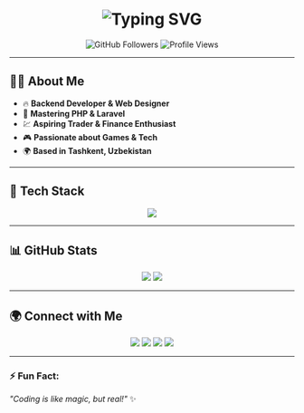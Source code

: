 <h1 align="center"> 
  <img src="https://readme-typing-svg.demolab.com?font=Fira+Code&weight=500&size=24&pause=1000&color=F7F7F7&center=true&vCenter=true&width=435&lines=Hi%2C+I'm+Dilmurod+Umarov!;Welcome+to+my+GitHub+profile!" alt="Typing SVG" />
</h1>

<p align="center">
  <img src="https://img.shields.io/github/followers/dimaboyfx?style=social" alt="GitHub Followers">
  <img src="https://komarev.com/ghpvc/?username=dimaboyfx&color=blueviolet" alt="Profile Views">
</p>

---

## 👨‍💻 About Me

- 🔥 **Backend Developer & Web Designer**
- 🎯 **Mastering PHP & Laravel**
- 💹 **Aspiring Trader & Finance Enthusiast**
- 🎮 **Passionate about Games & Tech**
- 🌍 **Based in Tashkent, Uzbekistan**

---

## 🚀 Tech Stack
<p align="center">
  <img src="https://skillicons.dev/icons?i=php,laravel,html,css,js,bootstrap,git,github,linux" />
</p>

---

## 📊 GitHub Stats

<p align="center">
  <img src="https://github-readme-stats.vercel.app/api?username=dimaboyfx&show_icons=true&theme=dark&hide_border=true" />
  <img src="https://github-readme-streak-stats.herokuapp.com/?user=dimaboyfx&theme=dark&hide_border=true" />
</p>

---

## 🌍 Connect with Me

<p align="center">
  <a href="mailto:umarovdimok@gmail.com"><img src="https://img.shields.io/badge/Email-D14836?style=for-the-badge&logo=gmail&logoColor=white" /></a>
  <a href="https://t.me/dimaboyfx"><img src="https://img.shields.io/badge/Telegram-2CA5E0?style=for-the-badge&logo=telegram&logoColor=white" /></a>
  <a href="https://www.linkedin.com/in/dimaboyfx"><img src="https://img.shields.io/badge/LinkedIn-0077B5?style=for-the-badge&logo=linkedin&logoColor=white" /></a>
  <a href="https://github.com/dimaboyfx"><img src="https://img.shields.io/badge/GitHub-100000?style=for-the-badge&logo=github&logoColor=white" /></a>
</p>

---

### ⚡ Fun Fact:
*"Coding is like magic, but real!"* ✨
